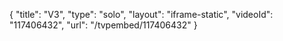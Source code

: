 {
    "title": "V3",
    "type": "solo",
    "layout": "iframe-static",
    "videoId": "117406432",
    "url": "\/tvpembed\/117406432"
}